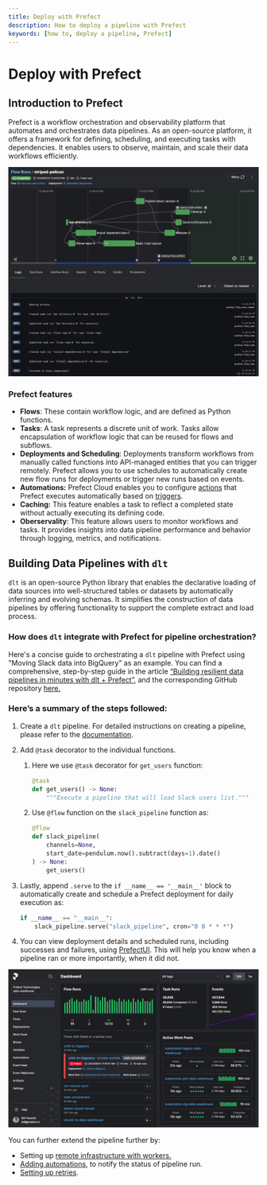 ```yaml
---
title: Deploy with Prefect
description: How to deploy a pipeline with Prefect
keywords: [how to, deploy a pipeline, Prefect]
---
```


# Deploy with Prefect

## Introduction to Prefect

Prefect is a workflow orchestration and observability platform that automates and orchestrates data pipelines. As an open-source platform, it offers a framework for defining, scheduling, and executing tasks with dependencies. It enables users to observe, maintain, and scale their data workflows efficiently.

![Prefect Flow Run](images/prefect-flow-run.png)

### Prefect features

- **Flows**:  These contain workflow logic, and are defined as Python functions.
- **Tasks**:  A task represents a discrete unit of work. Tasks allow encapsulation of workflow logic that can be reused for flows and subflows.
- **Deployments and Scheduling**:  Deployments transform workflows from manually called functions into API-managed entities that you can trigger remotely. Prefect allows you to use schedules to automatically create new flow runs for deployments or trigger new runs based on events.
- **Automations:** Prefect Cloud enables you to configure [actions](https://docs.prefect.io/latest/concepts/automations/#actions) that Prefect executes automatically based on [triggers](https://docs.prefect.io/latest/concepts/automations/#triggers).
- **Caching:** This feature enables a task to reflect a completed state without actually executing its defining code.
- **Oberservality**: This feature allows users to monitor workflows and tasks. It provides insights into data pipeline performance and behavior through logging, metrics, and notifications.

## Building Data Pipelines with `dlt`

`dlt` is an open-source Python library that enables the declarative loading of data sources into well-structured tables or datasets by automatically inferring and evolving schemas. It simplifies the construction of data pipelines by offering functionality to support the complete extract and load process.

### How does **`dlt`** integrate with Prefect for pipeline orchestration?

Here's a concise guide to orchestrating a `dlt` pipeline with Prefect using "Moving Slack data into BigQuery" as an example. You can find a comprehensive, step-by-step guide in the article [“Building resilient data pipelines in minutes with dlt + Prefect”,](https://www.prefect.io/blog/building-resilient-data-pipelines-in-minutes-with-dlt-prefect) and the corresponding GitHub repository [here.](https://github.com/dylanbhughes/dlt_slack_pipeline/blob/main/slack_pipeline_with_prefect.py)

### Here’s a summary of the steps followed:

1. Create a `dlt` pipeline. For detailed instructions on creating a pipeline, please refer to the [documentation](../create-a-pipeline).

1. Add `@task` decorator to the individual functions.
    1. Here we use `@task` decorator for `get_users` function: 
        
        ```py
        @task
        def get_users() -> None:
            """Execute a pipeline that will load Slack users list."""
        ```
        
    1. Use `@flow` function on the `slack_pipeline` function as:
        
        ```py
        @flow
        def slack_pipeline(
            channels=None, 
            start_date=pendulum.now().subtract(days=1).date()
        ) -> None:
            get_users()
        
        ```
        
2. Lastly, append `.serve` to the `if __name__ == '__main__'` block to automatically create and schedule a Prefect deployment for daily execution as:
    
    ```py
    if __name__ == "__main__":
        slack_pipeline.serve("slack_pipeline", cron="0 0 * * *")
    ```
    
3. You can view deployment details and scheduled runs, including successes and failures, using [PrefectUI](https://app.prefect.cloud/auth/login). This will help you know when a pipeline ran or more importantly, when it did not.

![Prefect Dashboard](images/prefect-dashboard.png)

You can further extend the pipeline further by: 

- Setting up [remote infrastructure with workers.](https://docs.prefect.io/latest/tutorial/workers/?deviceId=bb3e22c1-c2c7-4981-bd5e-c81715503e08)
- [Adding automations](https://docs.prefect.io/latest/concepts/automations/?deviceId=bb3e22c1-c2c7-4981-bd5e-c81715503e08), to notify the status of pipeline run.
- [Setting up retries](https://docs.prefect.io/latest/concepts/tasks/?deviceId=bb3e22c1-c2c7-4981-bd5e-c81715503e08#custom-retry-behavior).
